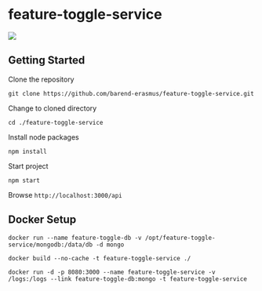 # feature-toggle-service

![](http://jenkins.developersworkspace.co.za:8080/job/feature-toggle-service-nightly/badge/icon)

## Getting Started

Clone the repository

`git clone https://github.com/barend-erasmus/feature-toggle-service.git`

Change to cloned directory

`cd ./feature-toggle-service`

Install node packages

`npm install`

Start project

`npm start`

Browse `http://localhost:3000/api`

## Docker Setup

`docker run --name feature-toggle-db -v /opt/feature-toggle-service/mongodb:/data/db -d mongo`

`docker build --no-cache -t feature-toggle-service ./`

`docker run -d -p 8080:3000 --name feature-toggle-service -v /logs:/logs --link feature-toggle-db:mongo -t feature-toggle-service`